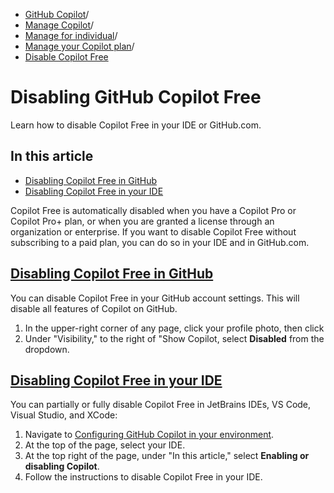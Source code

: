   * [GitHub Copilot](https://docs.github.com/en/copilot "GitHub Copilot")/
  * [Manage Copilot](https://docs.github.com/en/copilot/managing-copilot "Manage Copilot")/
  * [Manage for individual](https://docs.github.com/en/copilot/managing-copilot/managing-copilot-as-an-individual-subscriber "Manage for individual")/
  * [Manage your Copilot plan](https://docs.github.com/en/copilot/managing-copilot/managing-copilot-as-an-individual-subscriber/managing-your-copilot-plan "Manage your Copilot plan")/
  * [Disable Copilot Free](https://docs.github.com/en/copilot/managing-copilot/managing-copilot-as-an-individual-subscriber/managing-your-copilot-plan/disabling-github-copilot-free "Disable Copilot Free")


# Disabling GitHub Copilot Free
Learn how to disable Copilot Free in your IDE or GitHub.com.
## In this article
  * [Disabling Copilot Free in GitHub](https://docs.github.com/en/copilot/managing-copilot/managing-copilot-as-an-individual-subscriber/managing-your-copilot-plan/disabling-github-copilot-free#disabling-copilot-free-in-github)
  * [Disabling Copilot Free in your IDE](https://docs.github.com/en/copilot/managing-copilot/managing-copilot-as-an-individual-subscriber/managing-your-copilot-plan/disabling-github-copilot-free#disabling-copilot-free-in-your-ide)


Copilot Free is automatically disabled when you have a Copilot Pro or Copilot Pro+ plan, or when you are granted a license through an organization or enterprise. If you want to disable Copilot Free without subscribing to a paid plan, you can do so in your IDE and in GitHub.com.
## [Disabling Copilot Free in GitHub](https://docs.github.com/en/copilot/managing-copilot/managing-copilot-as-an-individual-subscriber/managing-your-copilot-plan/disabling-github-copilot-free#disabling-copilot-free-in-github)
You can disable Copilot Free in your GitHub account settings. This will disable all features of Copilot on GitHub.
  1. In the upper-right corner of any page, click your profile photo, then click 
  2. Under "Visibility," to the right of "Show Copilot, select **Disabled** from the dropdown.


## [Disabling Copilot Free in your IDE](https://docs.github.com/en/copilot/managing-copilot/managing-copilot-as-an-individual-subscriber/managing-your-copilot-plan/disabling-github-copilot-free#disabling-copilot-free-in-your-ide)
You can partially or fully disable Copilot Free in JetBrains IDEs, VS Code, Visual Studio, and XCode:
  1. Navigate to [Configuring GitHub Copilot in your environment](https://docs.github.com/en/copilot/managing-copilot/configure-personal-settings/configuring-github-copilot-in-your-environment).
  2. At the top of the page, select your IDE.
  3. At the top right of the page, under "In this article," select **Enabling or disabling Copilot**.
  4. Follow the instructions to disable Copilot Free in your IDE.


